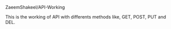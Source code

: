 ZaeemShakeel/API-Working

This is the working of API with differents methods like, GET, POST, PUT and DEL.
